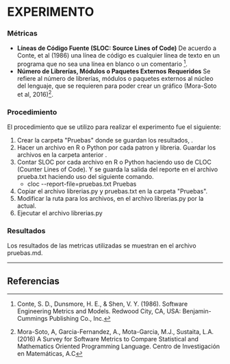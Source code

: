 EXPERIMENTO
===================

### Métricas

* **Líneas de Código Fuente (SLOC: Source Lines of Code)**
De acuerdo a Conte, et al (1986) una línea de código es cualquier línea de texto en un programa que no sea una línea en blanco o un comentario [^1].
* **Número de Librerías, Módulos o Paquetes Externos Requeridos**
Se refiere al número de librerías, módulos o paquetes externos al núcleo del lenguaje, que se requieren para poder crear un gráfico (Mora-Soto et al, 2016)[^2].

### Procedimiento 

El procedimiento que se utilizo para realizar el experimento fue el siguiente:

1. Crear la carpeta "Pruebas" donde se guardan los resultados, . 
2. Hacer un archivo en R o Python por cada patron y  libreria. Guardar los archivos en la carpeta anterior .   
2. Contar SLOC  por cada archivo en R o Python haciendo uso de CLOC (Counter Lines of Code). Y se guarda la salida del reporte  en el archivo prueba.txt  haciendo uso del siguiente comando.
	* cloc --report-file=pruebas.txt Pruebas
3. Copiar el archivo librerias.py y  pruebas.txt en la carpeta "Pruebas".
4. Modificar la ruta para los archivos, en el archivo librerias.py  por la actual.
5. Ejecutar el archivo librerias.py

### Resultados

Los resultados de las metricas utilizadas se muestran en el archivo pruebas.md.

----------




Referencias
--------------------

[^1]: Conte, S. D., Dunsmore, H. E., & Shen, V. Y. (1986). Software Engineering Metrics and Models. Redwood City, CA, USA: Benjamin-Cummings Publishing Co., Inc.

[^2]:  Mora-Soto, A, Garcia-Fernandez, A., Mota-Garcia, M.J., Sustaita, L.A. (2016) A Survey for Software Metrics to Compare Statistical and Mathematics Oriented Programming Language. Centro de Investigación en Matemáticas, A.C


